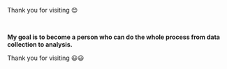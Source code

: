 
Thank you for visiting 😊

<!-- I'm studied in Backend, Data Pipeline.-->
<br>

**My goal is to become a person who can do the whole process from data collection to analysis.**
<br>

Thank you for visiting 😃😃
<br>

